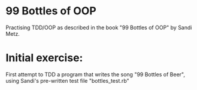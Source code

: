 # 99 Bottles of OOP

Practising TDD/OOP as described in the book "99 Bottles of OOP" by Sandi Metz.

# Initial exercise:

First attempt to TDD a program that writes the song "99 Bottles of Beer", using Sandi's pre-written test file "bottles_test.rb"
